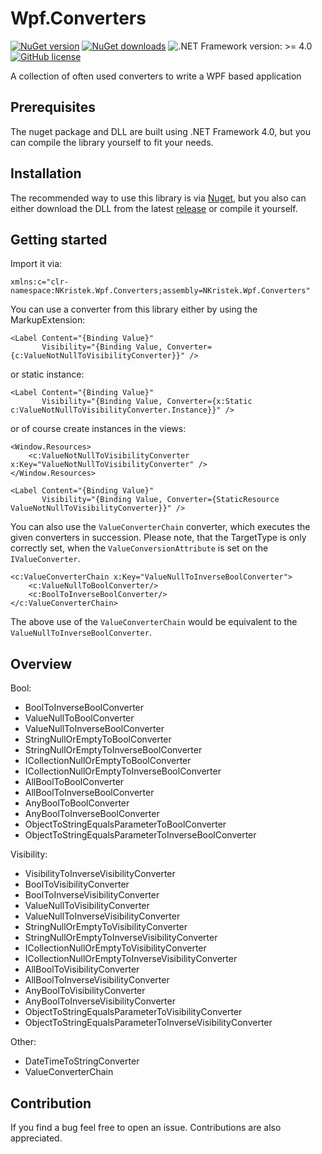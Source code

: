 # Wpf.Converters

[![NuGet version](https://img.shields.io/nuget/v/NKristek.Wpf.Converters.svg)](https://www.nuget.org/packages/NKristek.Wpf.Converters/)
[![NuGet downloads](https://img.shields.io/nuget/dt/NKristek.Wpf.Converters.svg)](https://www.nuget.org/packages/NKristek.Wpf.Converters/)
![.NET Framework version: >= 4.0](https://img.shields.io/badge/.NET%20Framework-%3E%3D%204.0-green.svg)
[![GitHub license](https://img.shields.io/github/license/nkristek/Wpf.Converters.svg)](https://github.com/nkristek/Wpf.Converters/blob/master/LICENSE)

A collection of often used converters to write a WPF based application

## Prerequisites

The nuget package and DLL are built using .NET Framework 4.0, but you can compile the library yourself to fit your needs.

## Installation

The recommended way to use this library is via [Nuget](https://www.nuget.org/packages/nkristek.Wpf.Converters/), but you also can either download the DLL from the latest [release](https://github.com/nkristek/Wpf.Converters/releases/latest) or compile it yourself.

## Getting started

Import it via:
```xaml
xmlns:c="clr-namespace:NKristek.Wpf.Converters;assembly=NKristek.Wpf.Converters"
```

You can use a converter from this library either by using the MarkupExtension:
```xaml
<Label Content="{Binding Value}"
       Visibility="{Binding Value, Converter={c:ValueNotNullToVisibilityConverter}}" />
```
or static instance:
```xaml
<Label Content="{Binding Value}"
       Visibility="{Binding Value, Converter={x:Static c:ValueNotNullToVisibilityConverter.Instance}}" />
```
or of course create instances in the views:
```xaml
<Window.Resources>
    <c:ValueNotNullToVisibilityConverter x:Key="ValueNotNullToVisibilityConverter" />
</Window.Resources>

<Label Content="{Binding Value}"
       Visibility="{Binding Value, Converter={StaticResource ValueNotNullToVisibilityConverter}}" />
```

You can also use the ```ValueConverterChain``` converter, which executes the given converters in succession. Please note, that the TargetType is only correctly set, when the ```ValueConversionAttribute``` is set on the ```IValueConverter```.

```xaml
<c:ValueConverterChain x:Key="ValueNullToInverseBoolConverter">
    <c:ValueNullToBoolConverter/>
    <c:BoolToInverseBoolConverter/>
</c:ValueConverterChain>
```
The above use of the ```ValueConverterChain``` would be equivalent to the ```ValueNullToInverseBoolConverter```.

## Overview

Bool:
- BoolToInverseBoolConverter
- ValueNullToBoolConverter
- ValueNullToInverseBoolConverter
- StringNullOrEmptyToBoolConverter
- StringNullOrEmptyToInverseBoolConverter
- ICollectionNullOrEmptyToBoolConverter
- ICollectionNullOrEmptyToInverseBoolConverter
- AllBoolToBoolConverter
- AllBoolToInverseBoolConverter
- AnyBoolToBoolConverter
- AnyBoolToInverseBoolConverter
- ObjectToStringEqualsParameterToBoolConverter
- ObjectToStringEqualsParameterToInverseBoolConverter

Visibility:
- VisibilityToInverseVisibilityConverter
- BoolToVisibilityConverter
- BoolToInverseVisibilityConverter
- ValueNullToVisibilityConverter
- ValueNullToInverseVisibilityConverter
- StringNullOrEmptyToVisibilityConverter
- StringNullOrEmptyToInverseVisibilityConverter
- ICollectionNullOrEmptyToVisibilityConverter
- ICollectionNullOrEmptyToInverseVisibilityConverter
- AllBoolToVisibilityConverter
- AllBoolToInverseVisibilityConverter
- AnyBoolToVisibilityConverter
- AnyBoolToInverseVisibilityConverter
- ObjectToStringEqualsParameterToVisibilityConverter
- ObjectToStringEqualsParameterToInverseVisibilityConverter

Other:
- DateTimeToStringConverter
- ValueConverterChain

## Contribution

If you find a bug feel free to open an issue. Contributions are also appreciated.
